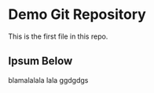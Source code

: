 # Demo Git Repository

This is the first file in this repo.

## Ipsum Below

blamalalala lala
ggdgdgs